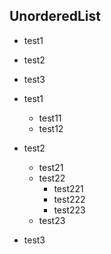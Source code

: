 ## UnorderedList

* test1
* test2
* test3

* test1
    * test11
    * test12
* test2
    * test21
    * test22
        * test221
        * test222
        * test223
    * test23
* test3
